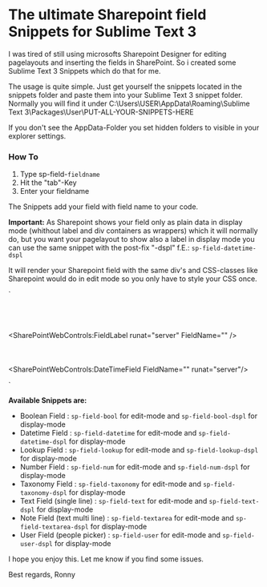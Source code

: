 The ultimate Sharepoint field Snippets for Sublime Text 3
==========================================================

I was tired of still using microsofts Sharepoint Designer for editing pagelayouts and inserting the fields in SharePoint. So i created some Sublime Text 3 Snippets which do that for me.

The usage is quite simple. Just get yourself the snippets located in the snippets folder and paste them into your Sublime Text 3 snippet folder. 
Normally you will find it under C:\Users\USER\AppData\Roaming\Sublime Text 3\Packages\User\PUT-ALL-YOUR-SNIPPETS-HERE

If you don't see the AppData-Folder you set hidden folders to visible in your explorer settings.

### How To

1. Type sp-field-`fieldname`
2. Hit the "tab"-Key
3. Enter your fieldname

The Snippets add your field with field name to your code. 

**Important:**
As Sharepoint shows your field only as plain data in display mode (whithout label and div containers as wrappers) which it will normally do,  but you want your pagelayout to show also a label in display mode you can use the same snippet with the post-fix "-dspl"
f.E.: `sp-field-datetime-dspl`

It will render your Sharepoint field with the same div's and CSS-classes like Sharepoint would do in edit mode so you only have to style your CSS once. 

`<div class="ms-formfieldcontainer">  
	<div class="ms-formfieldlabelcontainer">  
		<span class="ms-formfieldlabel">  
			<SharePointWebControls:FieldLabel runat="server" FieldName="" />  
		</span>  
	</div>  
	<div class="ms-formfieldvaluecontainer">  
		<SharePointWebControls:DateTimeField FieldName="" runat="server"/>  
	</div>  
</div>`

**Available Snippets are:**
* Boolean Field : `sp-field-bool` for edit-mode and `sp-field-bool-dspl` for display-mode
* Datetime Field : `sp-field-datetime` for edit-mode and `sp-field-datetime-dspl` for display-mode
* Lookup Field : `sp-field-lookup` for edit-mode and `sp-field-lookup-dspl` for display-mode
* Number Field : `sp-field-num` for edit-mode and `sp-field-num-dspl` for display-mode
* Taxonomy Field : `sp-field-taxonomy` for edit-mode and `sp-field-taxonomy-dspl` for display-mode
* Text Field (single line) : `sp-field-text` for edit-mode and `sp-field-text-dspl` for display-mode
* Note Field (text multi line) : `sp-field-textarea` for edit-mode and `sp-field-textarea-dspl` for display-mode
* User Field (people picker) : `sp-field-user` for edit-mode and `sp-field-user-dspl` for display-mode

I hope you enjoy this. Let me know if you find some issues.

Best regards,
Ronny




